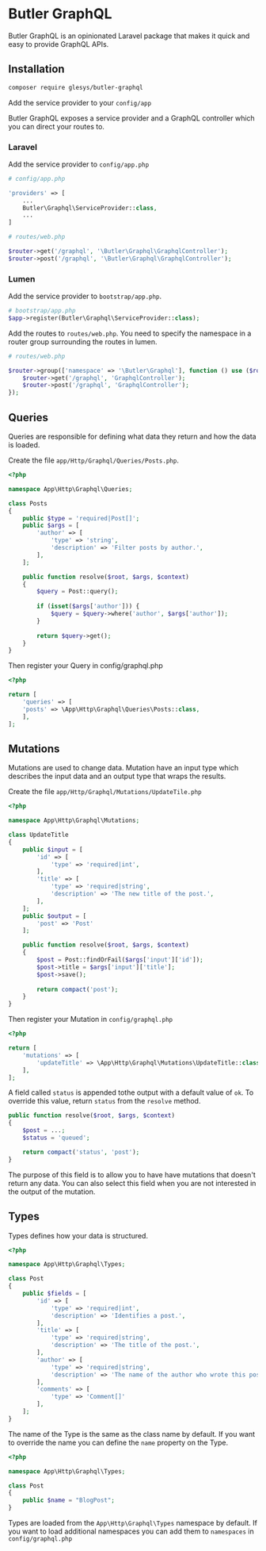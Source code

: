 # Butler GraphQL

Butler GraphQL is an opinionated Laravel package that makes it quick and easy to provide GraphQL APIs. 

## Installation

```bash
composer require glesys/butler-graphql
```

Add the service provider to your `config/app`

Butler GraphQL exposes a service provider and a GraphQL controller which you can direct your routes to.

### Laravel

Add the service provider to `config/app.php`

```php
# config/app.php

'providers' => [
    ...
    Butler\Graphql\ServiceProvider::class,
    ...
]
```

```php
# routes/web.php

$router->get('/graphql', '\Butler\Graphql\GraphqlController');
$router->post('/graphql', '\Butler\Graphql\GraphqlController');
```

### Lumen

Add the service provider to `bootstrap/app.php`.

```php
# bootstrap/app.php
$app->register(Butler\Graphql\ServiceProvider::class);
```

Add the routes to `routes/web.php`. You need to specify the namespace in a router group surrounding the routes in lumen.

```php
# routes/web.php

$router->group(['namespace' => '\Butler\Graphql'], function () use ($router) {
    $router->get('/graphql', 'GraphqlController');
    $router->post('/graphql', 'GraphqlController');
});
```

## Queries

Queries are responsible for defining what data they return and how the data is loaded. 

Create the file `app/Http/Graphql/Queries/Posts.php`.

```php
<?php

namespace App\Http\Graphql\Queries;

class Posts
{
    public $type = 'required|Post[]';
    public $args = [
        'author' => [
            'type' => 'string',
            'description' => 'Filter posts by author.',
        ],
    ];

    public function resolve($root, $args, $context)
    {
        $query = Post::query();
        
        if (isset($args['author'])) {
            $query = $query->where('author', $args['author']);
        }
        
        return $query->get();
    }
}
```

Then register your Query in config/graphql.php

```php
<?php

return [
    'queries' => [
    'posts' => \App\Http\Graphql\Queries\Posts::class,
    ],
];

```

## Mutations

Mutations are used to change data. Mutation have an input type which describes the input data and an output type that
wraps the results.

Create the file `app/Http/Graphql/Mutations/UpdateTile.php`

```php
<?php

namespace App\Http\Graphql\Mutations;

class UpdateTitle
{
    public $input = [
        'id' => [
            'type' => 'required|int',
        ],
        'title' => [
            'type' => 'required|string',
            'description' => 'The new title of the post.',
        ],
    ];
    public $output = [
        'post' => 'Post'
    ];

    public function resolve($root, $args, $context)
    {
        $post = Post::findOrFail($args['input']['id']);
        $post->title = $args['input']['title'];
        $post->save();
        
        return compact('post');
    }
}
```

Then register your Mutation in `config/graphql.php`
```php
<?php

return [
    'mutations' => [
        'updateTitle' => \App\Http\Graphql\Mutations\UpdateTitle::class,
    ],
];

```

A field called `status` is appended tothe output with a default value of `ok`. To override this value, return `status`
from the `resolve` method.

```php
public function resolve($root, $args, $context)
{
    $post = ...;
    $status = 'queued';

    return compact('status', 'post');
}
```

The purpose of this field is to allow you to have have mutations that doesn't return any data. You can also select
this field when you are not interested in the output of the mutation.

## Types

Types defines how your data is structured.

```php
<?php

namespace App\Http\Graphql\Types;

class Post
{
    public $fields = [
        'id' => [
            'type' => 'required|int',
            'description' => 'Identifies a post.',
        ],
        'title' => [
            'type' => 'required|string',
            'description' => 'The title of the post.',
        ],
        'author' => [
            'type' => 'required|string',
            'description' => 'The name of the author who wrote this post.',
        ],
        'comments' => [
            'type' => 'Comment[]'
        ],
    ];
}
```

The name of the Type is the same as the class name by default. If you want to override the name you can define the `name`
property on the Type.

```php
<?php

namespace App\Http\Graphql\Types;

class Post
{
    public $name = "BlogPost";
}
```

Types are loaded from the `App\Http\Graphql\Types` namespace by default. If you want to load additional namespaces you
can add them to `namespaces` in `config/graphql.php`
